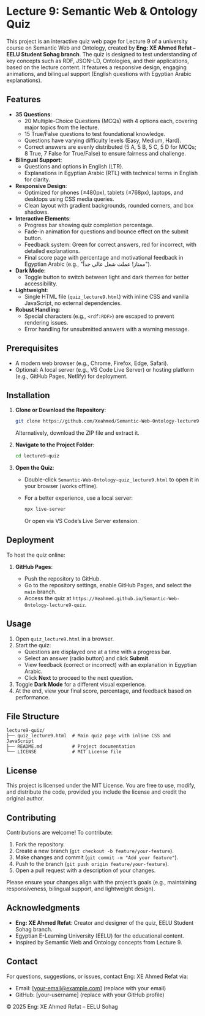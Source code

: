 # Lecture 9: Semantic Web & Ontology Quiz

This project is an interactive quiz web page for Lecture 9 of a university course on Semantic Web and Ontology, created by **Eng: XE Ahmed Refat – EELU Student Sohag branch**. The quiz is designed to test understanding of key concepts such as RDF, JSON-LD, Ontologies, and their applications, based on the lecture content. It features a responsive design, engaging animations, and bilingual support (English questions with Egyptian Arabic explanations).

## Features

- **35 Questions**:
  - 20 Multiple-Choice Questions (MCQs) with 4 options each, covering major topics from the lecture.
  - 15 True/False questions to test foundational knowledge.
  - Questions have varying difficulty levels (Easy, Medium, Hard).
  - Correct answers are evenly distributed (5 A, 5 B, 5 C, 5 D for MCQs; 8 True, 7 False for True/False) to ensure fairness and challenge.
- **Bilingual Support**:
  - Questions and options in English (LTR).
  - Explanations in Egyptian Arabic (RTL) with technical terms in English for clarity.
- **Responsive Design**:
  - Optimized for phones (≤480px), tablets (≤768px), laptops, and desktops using CSS media queries.
  - Clean layout with gradient backgrounds, rounded corners, and box shadows.
- **Interactive Elements**:
  - Progress bar showing quiz completion percentage.
  - Fade-in animation for questions and bounce effect on the submit button.
  - Feedback system: Green for correct answers, red for incorrect, with detailed explanations.
  - Final score page with percentage and motivational feedback in Egyptian Arabic (e.g., "ممتاز! عملت شغل عالي جداً").
- **Dark Mode**:
  - Toggle button to switch between light and dark themes for better accessibility.
- **Lightweight**:
  - Single HTML file (`quiz_lecture9.html`) with inline CSS and vanilla JavaScript, no external dependencies.
- **Robust Handling**:
  - Special characters (e.g., `<rdf:RDF>`) are escaped to prevent rendering issues.
  - Error handling for unsubmitted answers with a warning message.

## Prerequisites

- A modern web browser (e.g., Chrome, Firefox, Edge, Safari).
- Optional: A local server (e.g., VS Code Live Server) or hosting platform (e.g., GitHub Pages, Netlify) for deployment.

## Installation

1. **Clone or Download the Repository**:

   ```bash
   git clone https://github.com/Xeahmed/Semantic-Web-Ontology-lecture9-quiz.git
   ```

   Alternatively, download the ZIP file and extract it.

2. **Navigate to the Project Folder**:

   ```bash
   cd lecture9-quiz
   ```

3. **Open the Quiz**:

   - Double-click `Semantic-Web-Ontology-quiz_lecture9.html` to open it in your browser (works offline).
   - For a better experience, use a local server:

     ```bash
     npx live-server
     ```

     Or open via VS Code’s Live Server extension.

## Deployment

To host the quiz online:

1. **GitHub Pages**:

   - Push the repository to GitHub.
   - Go to the repository settings, enable GitHub Pages, and select the `main` branch.
   - Access the quiz at `https://Xeahmed.github.io/Semantic-Web-Ontology-lecture9-quiz`.

## Usage

1. Open `quiz_lecture9.html` in a browser.
2. Start the quiz:
   - Questions are displayed one at a time with a progress bar.
   - Select an answer (radio button) and click **Submit**.
   - View feedback (correct or incorrect) with an explanation in Egyptian Arabic.
   - Click **Next** to proceed to the next question.
3. Toggle **Dark Mode** for a different visual experience.
4. At the end, view your final score, percentage, and feedback based on performance.

## File Structure

```
lecture9-quiz/
├── quiz_lecture9.html  # Main quiz page with inline CSS and JavaScript
├── README.md           # Project documentation
└── LICENSE             # MIT License file
```

## License

This project is licensed under the MIT License. You are free to use, modify, and distribute the code, provided you include the license and credit the original author.

## Contributing

Contributions are welcome! To contribute:

1. Fork the repository.
2. Create a new branch (`git checkout -b feature/your-feature`).
3. Make changes and commit (`git commit -m "Add your feature"`).
4. Push to the branch (`git push origin feature/your-feature`).
5. Open a pull request with a description of your changes.

Please ensure your changes align with the project’s goals (e.g., maintaining responsiveness, bilingual support, and lightweight design).

## Acknowledgments

- **Eng: XE Ahmed Refat**: Creator and designer of the quiz, EELU Student Sohag branch.
- Egyptian E-Learning University (EELU) for the educational content.
- Inspired by Semantic Web and Ontology concepts from Lecture 9.

## Contact

For questions, suggestions, or issues, contact Eng: XE Ahmed Refat via:

- Email: \[your-email@example.com\] (replace with your email)
- GitHub: \[your-username\] (replace with your GitHub profile)

© 2025 Eng: XE Ahmed Refat – EELU Sohag
